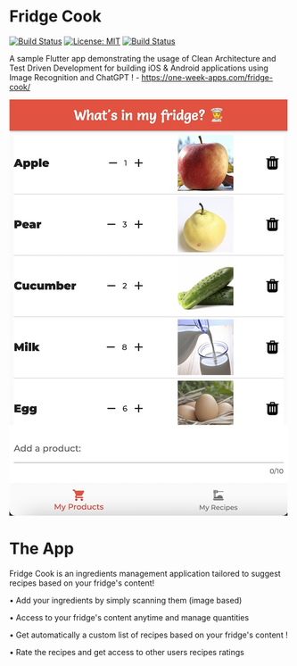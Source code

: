 # Fridge Cook


[![Build Status](https://camo.githubusercontent.com/474a2feaf657f12a6d2f1109a07886ba92fe3d31/68747470733a2f2f696d672e736869656c64732e696f2f62616467652f6275696c642d70617373696e672d627269676874677265656e2e737667)](#)
[![License: MIT](https://img.shields.io/badge/License-MIT-yellow.svg)](https://opensource.org/licenses/MIT)
[![Build Status](https://app.bitrise.io/app/9d89a666389e07e5/status.svg?token=tp64fbpPhzqyUebKWO3QiA&branch=master)](https://app.bitrise.io/app/9d89a666389e07e5)


A sample Flutter app demonstrating the usage of Clean Architecture and Test Driven Development for building iOS & Android applications using Image Recognition and ChatGPT ! - https://one-week-apps.com/fridge-cook/

![Product-Listing](readme-product-listing.png?raw=true "Product Listing")

# The App
Fridge Cook is an ingredients management application tailored to suggest recipes based on your fridge's content!  
 
• Add your ingredients by simply scanning them (image based)

• Access to your fridge's content anytime and manage quantities

• Get automatically a custom list of recipes based on your fridge's content !

• Rate the recipes and get access to other users recipes ratings 

